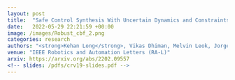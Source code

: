 ```yaml
---
layout: post
title:  "Safe Control Synthesis With Uncertain Dynamics and Constraints"
date:   2022-05-29 22:21:59 +00:00
image: /images/Robust_cbf_2.png
categories: research
authors: "<strong>Kehan Long</strong>, Vikas Dhiman, Melvin Leok, Jorge Cort\u00E9s, Nikolay Atanasov"
venue: "IEEE Robotics and Automation Letters (RA-L)"
arxiv: https://arxiv.org/abs/2202.09557
<!-- slides: /pdfs/crv19-slides.pdf -->
---
```


